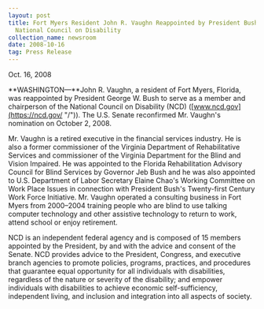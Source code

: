 ```yaml
---
layout: post
title: Fort Myers Resident John R. Vaughn Reappointed by President Bush to
  National Council on Disability
collection_name: newsroom
date: 2008-10-16
tag: Press Release
---
```

O﻿ct. 16, 2008

**WASHINGTON—**John R. Vaughn, a resident of Fort Myers, Florida, was reappointed by President George W. Bush to serve as a member and chairperson of the National Council on Disability (NCD) ([www.ncd.gov](https://ncd.gov/ "/")). The U.S. Senate reconfirmed Mr. Vaughn's nomination on October 2, 2008.

Mr. Vaughn is a retired executive in the financial services industry. He is also a former commissioner of the Virginia Department of Rehabilitative Services and commissioner of the Virginia Department for the Blind and Vision Impaired. He was appointed to the Florida Rehabilitation Advisory Council for Blind Services by Governor Jeb Bush and he was also appointed to U.S. Department of Labor Secretary Elaine Chao's Working Committee on Work Place Issues in connection with President Bush's Twenty-first Century Work Force Initiative. Mr. Vaughn operated a consulting business in Fort Myers from 2000–2004 training people who are blind to use talking computer technology and other assistive technology to return to work, attend school or enjoy retirement.

NCD is an independent federal agency and is composed of 15 members appointed by the President, by and with the advice and consent of the Senate. NCD provides advice to the President, Congress, and executive branch agencies to promote policies, programs, practices, and procedures that guarantee equal opportunity for all individuals with disabilities, regardless of the nature or severity of the disability; and empower individuals with disabilities to achieve economic self-sufficiency, independent living, and inclusion and integration into all aspects of society.